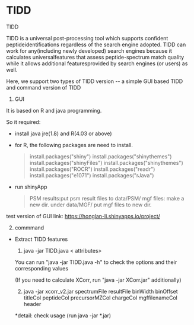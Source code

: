 # TIDD
TIDD

TIDD is a universal post-processing tool which supports confident peptideidentifications regardless of the search engine adopted. TIDD can work for any(including newly developed) search engines because it calculates universalfeatures that assess peptide-spectrum match quality while it allows additional featuresprovided by search engines (or users) as well.

Here, we support two types of TIDD version -- a simple GUI based TIDD and command version of TIDD

1. GUI 

It is based on R and java programming. 

So it required:

- install java jre(1.8) and R(4.03 or above)
- for R, the following packages are need to install.

   > install.packages("shiny")
   > install.packages("shinythemes")
   > install.packages("shinyFiles")
   > install.packages("shinythemes")
   > install.packages("ROCR")
   > install.packages("readr")
   > install.packages("e1071")
   > install.packages("rJava")
   
- run shinyApp 
 
  > PSM results:put psm result files to data/PSM/
  > mgf files: make a new dir. under data/MGF/ 
               put mgf files to new dir.


test version of GUI link: https://honglan-li.shinyapps.io/project/


2. commmand  

- Extract TIDD features 
 
   1. java -jar TIDD.java <options> < attributes> 

   You can run "java -jar TIDD.java -h" to check the options and their corresponding values

   (If you need to calculate XCorr, run "java -jar XCorr.jar" additionally)

   2. java -jar xcorr_v2.jar spectrumFile resultFile binWidth binOffset titleCol peptideCol precursorMZCol chargeCol mgffilenameCol header
   
   *detail: check usage (run java -jar *.jar)
